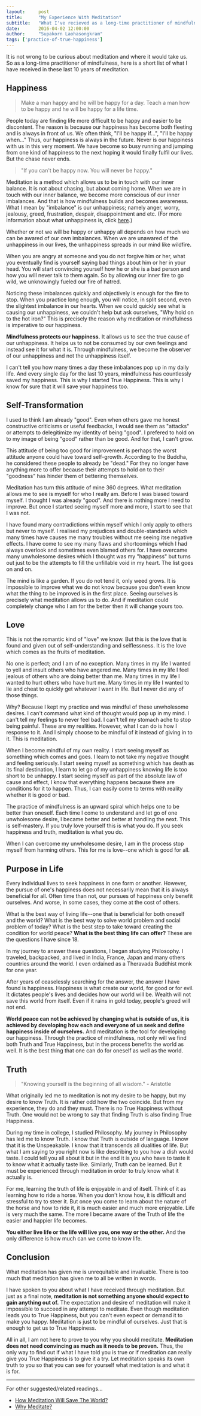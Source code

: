 ```yaml
---
layout:     post
title:      "My Experience With Meditation"
subtitle:   "What I've recieved as a long-time practitioner of mindfulness."
date:       2016-04-02 12:00:00
author:     "Supakorn Laohasongkram"
tags: ['practice-of-true-happiness']
---
```


<p>It is not wrong to be curious about meditation and where it would take us. So as a long-time practitioner of mindfulness, here is a short list of what I have received in these last 10 years of meditation.</p>

<h2>Happiness</h2>

<blockquote>Make a man happy and he will be happy for a day. Teach a man how to be happy and he will be happy for a life time.</blockquote>

People today are finding life more difficult to be happy and easier to be discontent. The reason is because our happiness has become both fleeting and is always in front of us. We often think, "I'll be happy if...", "I'll be happy when..." Thus, our happiness is always in the future. Never is our happiness with us in this very moment. We have become so busy running and jumping from one kind of happiness to the next hoping it would finally fulfil our lives. But the chase never ends. 

<blockquote>"If you can't be happy now. You will never be happy."</blockquote>

Meditation is a method which allows us to be in touch with our inner balance. It is not about chasing, but about coming home. When we are in touch with our inner balance, we become more conscious of our inner imbalances. And that is how mindfulness builds and becomes awareness. What I mean by "imbalance" is our unhappiness; namely anger, worry, jealousy, greed, frustration, despair, disappointment and etc. (For more information about what unhappiness is, click <a href="/principles_of_happiness/what_is_happiness/">here</a>.) 

Whether or not we will be happy or unhappy all depends on how much we can be awared of our own imbalances. When we are unawared of the unhappiness in our lives, the unhappiness spreads in our mind like wildfire. 

When you are angry at someone and you do not forgive him or her, what you eventually find is yourself saying bad things about him or her in your head. You will start convincing yourself how he or she is a bad person and how you will never talk to them again. So by allowing our inner fire to go wild, we unknowingly fueled our fire of hatred.

Noticing these imbalances quickly and objectively is enough for the fire to stop. When you practice long enough, you will notice, in split second, even the slightest imbalance in our hearts. When we could quickly see what is causing our unhappiness, we couldn't help but ask ourselves, "Why hold on to the hot iron?" This is precisely the reason why meditation or mindfulness is imperative to our happiness. 

<strong>Mindfulness protects our happiness.</strong> It allows us to see the true cause of our unhappiness. It helps us to not be consumed by our own feelings and instead see it for what it is. Through mindfulness, we become the observer of our unhappiness and not the unhappiness itself. 

<!-- <blockquote>Hatred can't be stop by hatred. It only stops by compassion. <br>-Buddha</blockquote>
 -->
I can't tell you how many times a day these imbalances pop up in my daily life. And every single day for the last 10 years, mindfulness has countlessly saved my happiness. This is why I started True Happiness. This is why I know for sure that it will save your happiness too.

<h2>Self-Transformation</h2>

I used to think I am already "good". Even when others gave me honest constructive criticisms or useful feedbacks, I would see them as "attacks" or attempts to delegitimize my identity of being "good". I prefered to hold on to my image of being "good" rather than be good. And for that, I can't grow.

This attitude of being too good for improvement is perhaps the worst attitude anyone could have toward self-growth. According to the Buddha, he considered these people to already be "dead." For they no longer have anything more to offer because their attempts to hold on to their "goodness" has hinder them of bettering themselves.

Meditation has turn this attitude of mine 360 degrees. What meditation allows me to see is myself for who I really am. Before I was biased toward myself. I thought I was already "good". And there is nothing more I need to improve. But once I started seeing myself more and more, I start to see that I was not. 

I have found many contradictions within myself which I only apply to others but never to myself. I realised my prejudices and double-standards which many times have causes me many troubles without me seeing itse negative effects. I have come to see my many flaws and shortcomings which I had always overlook and sometimes even blamed others for. I have overcame many unwholesome desires which I thought was my "happiness" but turns out just to be the attempts to fill the unfillable void in my heart. The list goes on and on.

The mind is like a garden. If you do not tend it, only weed grows. It is impossible to improve what we do not know because you don't even know what the thing to be improved is in the first place. Seeing ourselves is precisely what meditation allows us to do. And if meditation could completely change who I am for the better then it will change yours too.

<h2>Love</h2>

This is not the romantic kind of "love" we know. But this is the love that is found and given out of self-understanding and selflessness. It is the love which comes as the fruits of meditation.

No one is perfect; and I am of no exception. Many times in my life I wanted to yell and insult others who have angered me. Many times in my life I feel jealous of others who are doing better than me. Many times in my life I wanted to hurt others who have hurt me. Many times in my life I wanted to lie and cheat to quickly get whatever I want in life. But I never did any of those things. 

Why? Because I kept my practice and was mindful of these unwholesome desires. I can't command what kind of thought would pop up in my mind. I can't tell my feelings to never feel bad. I can't tell my stomach ache to stop being painful. These are my realities. However, what I can do is how I response to it. And I simply choose to be mindful of it instead of giving in to it. This is meditation.

When I become mindful of my own reality. I start seeing myself as something which comes and goes. I learn to not take my negative thought and feeling seriously. I start seeing myself as something which has death as its final destination, I learn to let go of my unhappiness knowing life is too short to be unhappy. I start seeing myself as part of the absolute law of cause and effect, I know that everything happens because there are conditions for it to happen. Thus, I can easily come to terms with reality whether it is good or bad. 

The practice of mindfulness is an upward spiral which helps one to be better than oneself. Each time I come to understand and let go of one unwholesome desire, I became better and better at handling the next. This is self-mastery. If you truly love yourself this is what you do. If you seek happiness and truth, meditation is what you do.

When I can overcome my unwholesome desire, I am in the process stop myself from harming others. This for me is love--one which is good for all.

<h2>Purpose in Life</h2>

Every individual lives to seek happiness in one form or another. However, the pursue of one's happiness does not necessarily mean that it is always beneficial for all. Often time than not, our pursues of happiness only benefit ourselves. And worse, in some cases, they come at the cost of others.

What is the best way of living life--one that is beneficial for both oneself and the world? What is the best way to solve world problem and social problem of today? What is the best step to take toward creating the condition for world peace? <strong>What is the best thing life can offer?</strong> These are the questions I have since 18. 

In my journey to answer these questions, I began studying Philosophy. I traveled, backpacked, and lived in India, France, Japan and many others countries around the world. I even ordained as a Theravada Buddhist monk for one year.

After years of ceaselessly searching for the answer, the answer I have found is happiness. Happiness is what create our world, for good or for evil. It dictates people's lives and decides how our world will be. Wealth will not save this world from itself. Even if it rains in gold today, people's greed will not end. 

<strong>World peace can not be achieved by changing what is outside of us, it is achieved by developing how each and everyone of us seek and define happiness inside of ourselves.</strong> And meditation is the tool for developing our happiness. Through the practice of mindfulness, not only will we find both Truth and True Happiness, but in the process benefits the world as well. It is the best thing that one can do for oneself as well as the world.

<h2>Truth</h2>

<blockquote>"Knowing yourself is the beginning of all wisdom." - Aristotle</blockquote>

What originally led me to meditation is not my desire to be happy, but my desire to know Truth. It is rather odd how the two coincide. But from my experience, they do and they must. There is no True Happiness without Truth. One would not be wrong to say that finding Truth is also finding True Happiness. 

During my time in college, I studied Philosophy. My journey in Philosophy has led me to know Truth. I know that Truth is outside of language. I know that it is the Unspeakable. I know that it transcends all dualities of life. But what I am saying to you right now is like describing to you how a dish would taste. I could tell you all about it but in the end it is you who have to taste it to know what it actually taste like. Similarly, Truth can be learned. But it must be experienced through meditation in order to truly know what it actually is. 

For me, learning the truth of life is enjoyable in and of itself. Think of it as learning how to ride a horse. When you don't know how, it is difficult and stressful to try to steer it. But once you come to learn about the nature of the horse and how to ride it, it is much easier and much more enjoyable. Life is very much the same. The more I became aware of the Truth of life the easier and happier life becomes. 

<strong>You either live life or the life will live you, one way or the other.</strong> And the only difference is how much can  we come to know life.

<h2>Conclusion</h2>

What meditation has given me is unrequitable and invaluable. There is too much that meditation has given me to all be written in words.

I have spoken to you about what I have received through meditation. But just as a final note, <strong>meditation is not something anyone should expect to gain anything out of.</strong> The expectation and desire of meditation will make it impossible to succeed in any attempt to meditate. Even though meditation leads you to True Happiness, but you can't even expect or demand it to make you happy. Meditation is just to be mindful of ourselves. Just that is enough to get us to True Happiness.

All in all, I am not here to prove to you why you should meditate. <strong>Meditation does not need convincing as much as it needs to be proven.</strong> Thus, the only way to find out if what I have told you is true or if meditation can really give you True Happiness is to give it a try. Let meditation speaks its own truth to you so that you can see for yourself what meditation is and what it is for.

<hr class="short">

<p>For other suggested/related readings...</p>

<ul>
	<li><a href="/principles_of_happiness/why_true_happiness/">How Meditation Will Save The World?</a></li>
	<li><a href="/2016/03/22/why-meditate/">Why Meditate?</a></li>
</ul>
